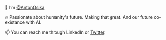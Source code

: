 🎉 I’m [@AntonOsika](https://twitter.com/antonosika)

🔥 Passionate about humanity's future. Making that great. And our future co-existance with AI.

📫 You can reach me through LinkedIn or [Twitter](https://twitter.com/antonosika).
